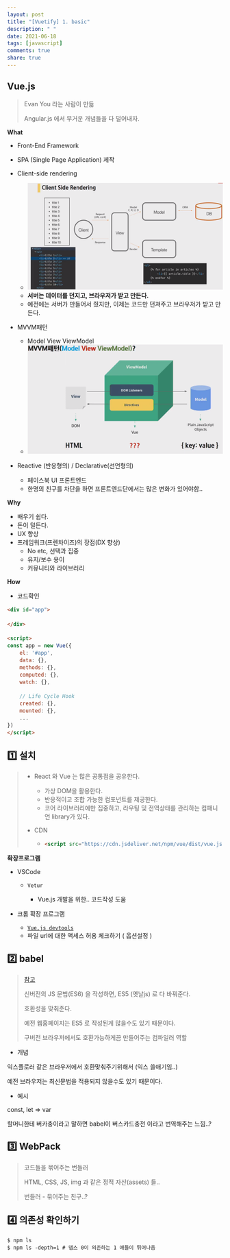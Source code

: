 ```yaml
---
layout: post
title: "[Vuetify] 1. basic"
description: " "
date: 2021-06-18
tags: [javascript]
comments: true
share: true
---
```


## Vue.js

> Evan You 라는 사람이 만듦
>
> Angular.js 에서 무거운 개념들을 다 덜어내자.



**What**

- Front-End Framework

- SPA (Single Page Application) 제작

- Client-side rendering

  - ![image-20200525093931215](images/image-20200525093931215.png)
  - **서버는 데이터를 던지고, 브라우저가 받고 만든다.**
  - 예전에는 서버가 만들어서 줬지만, 이제는 코드만 던져주고 브라우저가 받고 만든다.

  

- MVVM패턴

  - Model View ViewModel
  - ![image-20200525094314480](images/image-20200525094314480.png)

  

- Reactive (반응형의) / Declarative(선언형의)

  - 페이스북 UI 프론트엔드
  - 한명의 친구를 차단을 하면 프론트엔드단에서는 많은 변화가 있어야함..





**Why**

- 배우기 쉽다.
- 돈이 덜든다.
- UX 향상
- 프레임워크(프렌차이즈)의 장점(DX 향상)
  - No etc, 선택과 집중
  - 유지/보수 용이
  - 커뮤니티와 라이브러리





**How**

- 코드확인

```html
<div id="app">
    
</div>

<script>
const app = new Vue({
    el: '#app',
    data: {},
    methods: {},
    computed: {},
    watch: {},
    
    // Life Cycle Hook
    created: {},
    mounted: {},
    ...
})
</script>
```







## :one: 설치

> - React 와 Vue 는 많은 공통점을 공유한다.
>
>   - 가상 DOM을 활용한다.
>   - 반응적이고 조합 가능한 컴포넌트를 제공한다.
>   - 코어 라이브러리에만 집중하고, 라우팅 및 전역상태를 관리하는 컴패니언 library가 있다.
>
> - CDN
>
>   - ```html
>     <script src="https://cdn.jsdeliver.net/npm/vue/dist/vue.js"></script>
>     ```



**확장프로그램**

- VSCode

  - `Vetur` 

    - Vue.js 개발을 위한.. 코드작성 도움

    

- 크롬 확장 프로그램
  - [`Vue.js devtools`](https://chrome.google.com/webstore/detail/vuejs-devtools/nhdogjmejiglipccpnnnanhbledajbpd/related)
  - 파일 url에 대한 액세스 허용 체크하기 ( 옵션설정 )







## :two: babel

> [참고](https://www.google.com/search?safe=off&sxsrf=ALeKk01urbGkPkwjjPeiKSqMg1zD7Tl1NA%3A1591147515308&ei=-_vWXveaEpiJr7wPwMiS0A4&q=babel&oq=babel&gs_lcp=CgZwc3ktYWIQAzIFCAAQsQMyBAgAEEMyBAgAEEMyAggAMgIIADIECAAQQzICCAAyAggAMgIIADICCAA6BggjECcQEzoGCAAQCBAeOgQIIxAnOgUIABCDAToHCAAQsQMQQ1D-yQhY7tEIYLzSCGgCcAB4AIABkAGIAccEkgEDMC41mAEAoAEBqgEHZ3dzLXdpeg&sclient=psy-ab&ved=0ahUKEwi3hL2zvuTpAhWYxIsBHUCkBOoQ4dUDCAw&uact=5)
>
> 신버전의 JS 문법(ES6) 을 작성하면, ES5 (옛날js) 로 다 바꿔준다.
>
> 호환성을 맞춰준다.
>
> 예전 웹홈페이지는 ES5 로 작성된게 많을수도 있기 때문이다.
>
> 구버전 브라우저에서도 호환가능하게끔 만들어주는 컴파일러 역할



- 개념

익스플로러 같은 브라우저에서 호환맞춰주기위해서 (익스 쓸애기임..)

예전 브라우저는 최신문법을 적용되지 않을수도 있기 때문이다.



- 예시

const, let => var

할머니한테 버카충이라고 말하면 babel이 버스카드충전 이라고 번역해주는 느낌..?





## :three: WebPack

> 코드들을 묶어주는 번들러
>
> HTML, CSS, JS, img 과 같은 정적 자산(assets) 들..
>
> 번들러 - 묶어주는 친구..?







## :four: 의존성 확인하기

```shell
$ npm ls
$ npm ls -depth=1 # 뎁스 0이 의존하는 1 애들이 튀어나옴
```





